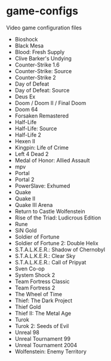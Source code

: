 # game-configs
Video game configuration files

* Bioshock
* Black Mesa
* Blood: Fresh Supply
* Clive Barker's Undying
* Counter-Strike 1.6
* Counter-Strike: Source
* Counter-Strike 2
* Day of Defeat
* Day of Defeat: Source
* Deus Ex
* Doom / Doom II / Final Doom
* Doom 64
* Forsaken Remastered
* Half-Life
* Half-Life: Source
* Half-Life 2
* Hexen II
* Kingpin: Life of Crime
* Left 4 Dead 2
* Medal of Honor: Allied Assault
* mpv
* Portal
* Portal 2
* PowerSlave: Exhumed
* Quake
* Quake II
* Quake III Arena
* Return to Castle Wolfenstein
* Rise of the Triad: Ludicrous Edition
* Rune
* SiN Gold
* Soldier of Fortune
* Soldier of Fortune 2: Double Helix
* S.T.A.L.K.E.R.: Shadow of Chernobyl
* S.T.A.L.K.E.R.: Clear Sky
* S.T.A.L.K.E.R.: Call of Pripyat
* Sven Co-op
* System Shock 2
* Team Fortress Classic
* Team Fortress 2
* The Wheel of Time
* Thief: The Dark Project
* Thief Gold
* Thief II: The Metal Age
* Turok
* Turok 2: Seeds of Evil
* Unreal 98
* Unreal Tournament 99
* Unreal Tournament 2004
* Wolfenstein: Enemy Territory
